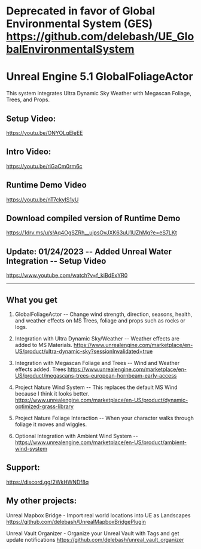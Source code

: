 # Deprecated in favor of Global Environmental System (GES) https://github.com/delebash/UE_GlobalEnvironmentalSystem


# Unreal Engine 5.1 GlobalFoliageActor

This system integrates Ultra Dynamic Sky Weather with Megascan Foliage, Trees, and Props.  

## Setup Video:

https://youtu.be/ONYOLgEleEE

## Intro Video:

https://youtu.be/riGaCm0rm6c

## Runtime Demo Video

https://youtu.be/nT7ckyIS1yU

## Download compiled version of Runtime Demo

https://1drv.ms/u/s!Aq4OgSZRh__uipsOvJXK63uU1UZhMg?e=eS7LKt


## Update: 01/24/2023  --  Added Unreal Water Integration -- Setup Video

https://www.youtube.com/watch?v=f_kiBdExYR0

___

## What you get

1) GlobalFoliageActor -- Change wind strength, direction, seasons, health, and weather effects on MS Trees, foliage and props such as rocks or logs.

2) Integration with Ultra Dynamic Sky/Weather -- Weather effects are added to MS Materials. https://www.unrealengine.com/marketplace/en-US/product/ultra-dynamic-sky?sessionInvalidated=true

2) Integration with Megascan Foliage and Trees -- Wind and Weather effects added. Trees https://www.unrealengine.com/marketplace/en-US/product/megascans-trees-european-hornbeam-early-access

3) Project Nature Wind System -- This replaces the default MS Wind because I think it looks better.  https://www.unrealengine.com/marketplace/en-US/product/dynamic-optimized-grass-library

4) Project Nature Foliage Interaction -- When your character walks through foliage it moves and wiggles.

5) Optional Integration with Ambient Wind System -- https://www.unrealengine.com/marketplace/en-US/product/ambient-wind-system


## Support:
https://discord.gg/2WkHWNDf8q

## My other projects:
Unreal Mapbox Bridge  -  Import real world locations into UE as Landscapes
https://github.com/delebash/UnrealMapboxBridgePlugin

Unreal Vault Organizer -  Organize your Unreal Vault with Tags and get update notifications
https://github.com/delebash/unreal_vault_organizer
